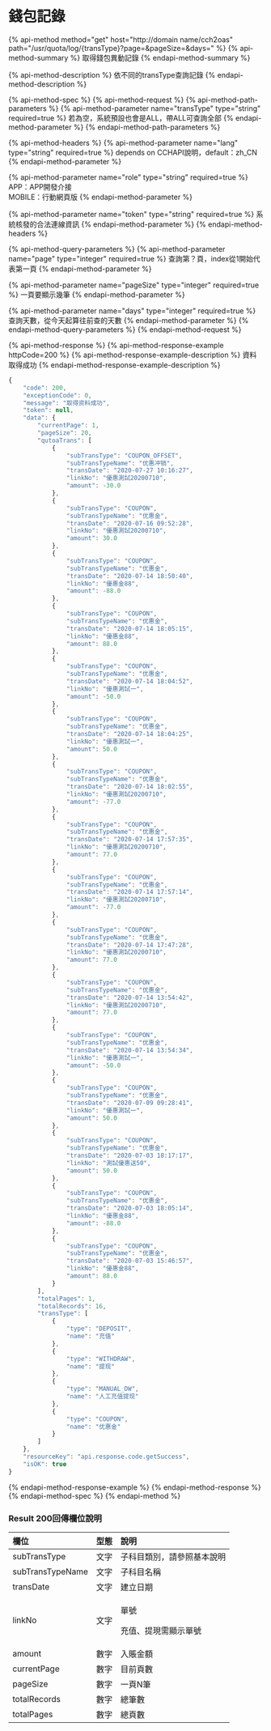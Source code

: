 # 錢包記錄

{% api-method method="get" host="http://domain name/cch2oas" path="/usr/quota/log/{transType}?page=&pageSize=&days=" %}
{% api-method-summary %}
取得錢包異動記錄
{% endapi-method-summary %}

{% api-method-description %}
依不同的transType查詢記錄
{% endapi-method-description %}

{% api-method-spec %}
{% api-method-request %}
{% api-method-path-parameters %}
{% api-method-parameter name="transType" type="string" required=true %}
若為空，系統預設也會是ALL，帶ALL可查詢全部
{% endapi-method-parameter %}
{% endapi-method-path-parameters %}

{% api-method-headers %}
{% api-method-parameter name="lang" type="string" required=true %}
depends on CCHAPI說明，default：zh\_CN
{% endapi-method-parameter %}

{% api-method-parameter name="role" type="string" required=true %}
APP：APP開發介接  
MOBILE：行動網頁版
{% endapi-method-parameter %}

{% api-method-parameter name="token" type="string" required=true %}
系統核發的合法連線資訊
{% endapi-method-parameter %}
{% endapi-method-headers %}

{% api-method-query-parameters %}
{% api-method-parameter name="page" type="integer" required=true %}
查詢第？頁，index從1開始代表第一頁
{% endapi-method-parameter %}

{% api-method-parameter name="pageSize" type="integer" required=true %}
一頁要顯示幾筆
{% endapi-method-parameter %}

{% api-method-parameter name="days" type="integer" required=true %}
查詢天數，從今天起算往前查的天數
{% endapi-method-parameter %}
{% endapi-method-query-parameters %}
{% endapi-method-request %}

{% api-method-response %}
{% api-method-response-example httpCode=200 %}
{% api-method-response-example-description %}
資料取得成功
{% endapi-method-response-example-description %}

```javascript
{
    "code": 200,
    "exceptionCode": 0,
    "message": "取得资料成功",
    "token": null,
    "data": {
        "currentPage": 1,
        "pageSize": 20,
        "qutoaTrans": [
            {
                "subTransType": "COUPON_OFFSET",
                "subTransTypeName": "优惠冲销",
                "transDate": "2020-07-27 10:16:27",
                "linkNo": "優惠測試20200710",
                "amount": -30.0
            },
            {
                "subTransType": "COUPON",
                "subTransTypeName": "优惠金",
                "transDate": "2020-07-16 09:52:28",
                "linkNo": "優惠測試20200710",
                "amount": 30.0
            },
            {
                "subTransType": "COUPON",
                "subTransTypeName": "优惠金",
                "transDate": "2020-07-14 18:50:40",
                "linkNo": "優惠金88",
                "amount": -88.0
            },
            {
                "subTransType": "COUPON",
                "subTransTypeName": "优惠金",
                "transDate": "2020-07-14 18:05:15",
                "linkNo": "優惠金88",
                "amount": 88.0
            },
            {
                "subTransType": "COUPON",
                "subTransTypeName": "优惠金",
                "transDate": "2020-07-14 18:04:52",
                "linkNo": "優惠測試一",
                "amount": -50.0
            },
            {
                "subTransType": "COUPON",
                "subTransTypeName": "优惠金",
                "transDate": "2020-07-14 18:04:25",
                "linkNo": "優惠測試一",
                "amount": 50.0
            },
            {
                "subTransType": "COUPON",
                "subTransTypeName": "优惠金",
                "transDate": "2020-07-14 18:02:55",
                "linkNo": "優惠測試20200710",
                "amount": -77.0
            },
            {
                "subTransType": "COUPON",
                "subTransTypeName": "优惠金",
                "transDate": "2020-07-14 17:57:35",
                "linkNo": "優惠測試20200710",
                "amount": 77.0
            },
            {
                "subTransType": "COUPON",
                "subTransTypeName": "优惠金",
                "transDate": "2020-07-14 17:57:14",
                "linkNo": "優惠測試20200710",
                "amount": -77.0
            },
            {
                "subTransType": "COUPON",
                "subTransTypeName": "优惠金",
                "transDate": "2020-07-14 17:47:28",
                "linkNo": "優惠測試20200710",
                "amount": 77.0
            },
            {
                "subTransType": "COUPON",
                "subTransTypeName": "优惠金",
                "transDate": "2020-07-14 13:54:42",
                "linkNo": "優惠測試20200710",
                "amount": 77.0
            },
            {
                "subTransType": "COUPON",
                "subTransTypeName": "优惠金",
                "transDate": "2020-07-14 13:54:34",
                "linkNo": "優惠測試一",
                "amount": -50.0
            },
            {
                "subTransType": "COUPON",
                "subTransTypeName": "优惠金",
                "transDate": "2020-07-09 09:28:41",
                "linkNo": "優惠測試一",
                "amount": 50.0
            },
            {
                "subTransType": "COUPON",
                "subTransTypeName": "优惠金",
                "transDate": "2020-07-03 18:17:17",
                "linkNo": "測試優惠送50",
                "amount": 50.0
            },
            {
                "subTransType": "COUPON",
                "subTransTypeName": "优惠金",
                "transDate": "2020-07-03 18:05:14",
                "linkNo": "優惠金88",
                "amount": -88.0
            },
            {
                "subTransType": "COUPON",
                "subTransTypeName": "优惠金",
                "transDate": "2020-07-03 15:46:57",
                "linkNo": "優惠金88",
                "amount": 88.0
            }
        ],
        "totalPages": 1,
        "totalRecords": 16,
        "transType": [
            {
                "type": "DEPOSIT",
                "name": "充值"
            },
            {
                "type": "WITHDRAW",
                "name": "提现"
            },
            {
                "type": "MANUAL_DW",
                "name": "人工充值提现"
            },
            {
                "type": "COUPON",
                "name": "优惠金"
            }
        ]
    },
    "resourceKey": "api.response.code.getSuccess",
    "isOK": true
}
```
{% endapi-method-response-example %}
{% endapi-method-response %}
{% endapi-method-spec %}
{% endapi-method %}

### Result 200回傳欄位說明

<table>
  <thead>
    <tr>
      <th style="text-align:left">&#x6B04;&#x4F4D;</th>
      <th style="text-align:left">&#x578B;&#x614B;</th>
      <th style="text-align:left">&#x8AAA;&#x660E;</th>
    </tr>
  </thead>
  <tbody>
    <tr>
      <td style="text-align:left">subTransType</td>
      <td style="text-align:left">&#x6587;&#x5B57;</td>
      <td style="text-align:left">&#x5B50;&#x79D1;&#x76EE;&#x985E;&#x5225;&#xFF0C;&#x8ACB;&#x53C3;&#x7167;&#x57FA;&#x672C;&#x8AAA;&#x660E;</td>
    </tr>
    <tr>
      <td style="text-align:left">subTransTypeName</td>
      <td style="text-align:left">&#x6587;&#x5B57;</td>
      <td style="text-align:left">&#x5B50;&#x79D1;&#x76EE;&#x540D;&#x7A31;</td>
    </tr>
    <tr>
      <td style="text-align:left">transDate</td>
      <td style="text-align:left">&#x6587;&#x5B57;</td>
      <td style="text-align:left">&#x5EFA;&#x7ACB;&#x65E5;&#x671F;</td>
    </tr>
    <tr>
      <td style="text-align:left">linkNo</td>
      <td style="text-align:left">&#x6587;&#x5B57;</td>
      <td style="text-align:left">
        <p>&#x55AE;&#x865F;</p>
        <p>&#x5145;&#x503C;&#x3001;&#x63D0;&#x73FE;&#x9700;&#x986F;&#x793A;&#x55AE;&#x865F;</p>
      </td>
    </tr>
    <tr>
      <td style="text-align:left">amount</td>
      <td style="text-align:left">&#x6578;&#x5B57;</td>
      <td style="text-align:left">&#x5165;&#x8CEC;&#x91D1;&#x984D;</td>
    </tr>
    <tr>
      <td style="text-align:left">currentPage</td>
      <td style="text-align:left">&#x6578;&#x5B57;</td>
      <td style="text-align:left">&#x76EE;&#x524D;&#x9801;&#x6578;</td>
    </tr>
    <tr>
      <td style="text-align:left">pageSize</td>
      <td style="text-align:left">&#x6578;&#x5B57;</td>
      <td style="text-align:left">&#x4E00;&#x9801;N&#x7B46;</td>
    </tr>
    <tr>
      <td style="text-align:left">totalRecords</td>
      <td style="text-align:left">&#x6578;&#x5B57;</td>
      <td style="text-align:left">&#x7E3D;&#x7B46;&#x6578;</td>
    </tr>
    <tr>
      <td style="text-align:left">totalPages</td>
      <td style="text-align:left">&#x6578;&#x5B57;</td>
      <td style="text-align:left">&#x7E3D;&#x9801;&#x6578;</td>
    </tr>
  </tbody>
</table>

